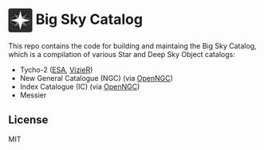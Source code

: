 # <img src="https://raw.githubusercontent.com/steveberardi/bigsky/main/docs/images/logo.svg" width="48" style="vertical-align:middle"> Big Sky Catalog

This repo contains the code for building and maintaing the Big Sky Catalog, which is a compilation of various Star and Deep Sky Object catalogs:

- Tycho-2 ([ESA](https://www.cosmos.esa.int/web/hipparcos/tycho-2), [VizieR](https://cdsarc.cds.unistra.fr/viz-bin/cat/I/259#/article))
- New General Catalogue (NGC) (via [OpenNGC](https://github.com/mattiaverga/OpenNGC))
- Index Catalogue (IC) (via [OpenNGC](https://github.com/mattiaverga/OpenNGC))
- Messier

## License
MIT

